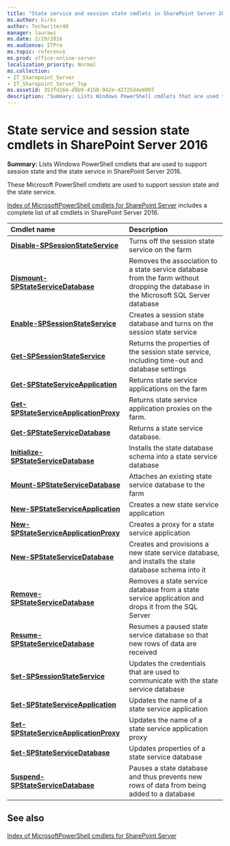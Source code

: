 ```yaml
---
title: "State service and session state cmdlets in SharePoint Server 2016"
ms.author: kirks
author: Techwriter40
manager: laurawi
ms.date: 2/29/2016
ms.audience: ITPro
ms.topic: reference
ms.prod: office-online-server
localization_priority: Normal
ms.collection:
- IT_Sharepoint_Server
- IT_Sharepoint_Server_Top
ms.assetid: 353fd164-d9b9-4158-942e-d2725d4e8007
description: "Summary: Lists Windows PowerShell cmdlets that are used to support session state and the state service in SharePoint Server 2016."
---
```


# State service and session state cmdlets in SharePoint Server 2016

 **Summary:** Lists Windows PowerShell cmdlets that are used to support session state and the state service in SharePoint Server 2016. 
  
These Microsoft PowerShell cmdlets are used to support session state and the state service.
  
[Index of MicrosoftPowerShell cmdlets for SharePoint Server](../../../docs-conceptual/sharepoint-server/index-of-microsoftpowershell-cmdlets.md) includes a complete list of all cmdlets in SharePoint Server 2016. 
  
|**Cmdlet name**|**Description**|
|:-----|:-----|
|**[Disable-SPSessionStateService](disable-spsessionstateservice.md)** <br/> |Turns off the session state service on the farm  <br/> |
|**[Dismount-SPStateServiceDatabase](dismount-spstateservicedatabase.md)** <br/> |Removes the association to a state service database from the farm without dropping the database in the Microsoft SQL Server database  <br/> |
|**[Enable-SPSessionStateService](enable-spsessionstateservice.md)** <br/> |Creates a session state database and turns on the session state service  <br/> |
|**[Get-SPSessionStateService](get-spsessionstateservice.md)** <br/> |Returns the properties of the session state service, including time-out and database settings  <br/> |
|**[Get-SPStateServiceApplication](get-spstateserviceapplication.md)** <br/> |Returns state service applications on the farm  <br/> |
|**[Get-SPStateServiceApplicationProxy](get-spstateserviceapplicationproxy.md)** <br/> |Returns state service application proxies on the farm.  <br/> |
|**[Get-SPStateServiceDatabase](get-spstateservicedatabase.md)** <br/> |Returns a state service database.  <br/> |
|**[Initialize-SPStateServiceDatabase](initialize-spstateservicedatabase.md)** <br/> |Installs the state database schema into a state service database  <br/> |
|**[Mount-SPStateServiceDatabase](mount-spstateservicedatabase.md)** <br/> |Attaches an existing state service database to the farm  <br/> |
|**[New-SPStateServiceApplication](new-spstateserviceapplication.md)** <br/> |Creates a new state service application  <br/> |
|**[New-SPStateServiceApplicationProxy](new-spstateserviceapplicationproxy.md)** <br/> |Creates a proxy for a state service application  <br/> |
|**[New-SPStateServiceDatabase](new-spstateservicedatabase.md)** <br/> |Creates and provisions a new state service database, and installs the state database schema into it  <br/> |
|**[Remove-SPStateServiceDatabase](remove-spstateservicedatabase.md)** <br/> |Removes a state service database from a state service application and drops it from the SQL Server  <br/> |
|**[Resume-SPStateServiceDatabase](resume-spstateservicedatabase.md)** <br/> |Resumes a paused state service database so that new rows of data are received  <br/> |
|**[Set-SPSessionStateService](set-spsessionstateservice.md)** <br/> |Updates the credentials that are used to communicate with the state service database  <br/> |
|**[Set-SPStateServiceApplication](set-spstateserviceapplication.md)** <br/> |Updates the name of a state service application  <br/> |
|**[Set-SPStateServiceApplicationProxy](set-spstateserviceapplicationproxy.md)** <br/> |Updates the name of a state service application proxy  <br/> |
|**[Set-SPStateServiceDatabase](set-spstateservicedatabase.md)** <br/> |Updates properties of a state service database  <br/> |
|**[Suspend-SPStateServiceDatabase](suspend-spstateservicedatabase.md)** <br/> |Pauses a state database and thus prevents new rows of data from being added to a database  <br/> |
   
## See also

#### 

[Index of MicrosoftPowerShell cmdlets for SharePoint Server](../../../docs-conceptual/sharepoint-server/index-of-microsoftpowershell-cmdlets.md)

